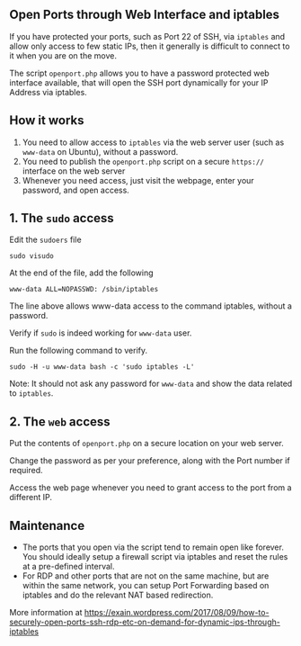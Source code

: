 ## Open Ports through Web Interface and iptables
If you have protected your ports, such as Port 22 of SSH, via `iptables` and allow only access to few static IPs, then it generally is difficult to connect to it when you are on the move.

The script `openport.php` allows you to have a password protected web interface available, that will open the SSH port dynamically for your IP Address via iptables.

## How it works

1. You need to allow access to `iptables` via the web server user (such as `www-data` on Ubuntu), without a password.
2. You need to publish the `openport.php` script on a secure `https://` interface on the web server
3. Whenever you need access, just visit the webpage, enter your password, and open access.

## 1. The `sudo` access
Edit the `sudoers` file
```
sudo visudo
```
At the end of the file, add the following
```
www-data ALL=NOPASSWD: /sbin/iptables
```
The line above allows www-data access to the command iptables, without a password.

Verify if `sudo` is indeed working for `www-data` user.

Run the following command to verify.
```
sudo -H -u www-data bash -c 'sudo iptables -L'
```

Note: It should not ask any password for `www-data` and show the data related to `iptables`.

## 2. The `web` access
Put the contents of `openport.php` on a secure location on your web server.

Change the password as per your preference, along with the Port number if required.

Access the web page whenever you need to grant access to the port from a different IP.


## Maintenance

* The ports that you open via the script tend to remain open like forever. You should ideally setup a firewall script via iptables and reset the rules at a pre-defined interval.
* For RDP and other ports that are not on the same machine, but are within the same network, you can setup Port Forwarding based on iptables and do the relevant NAT based redirection.

More information at https://exain.wordpress.com/2017/08/09/how-to-securely-open-ports-ssh-rdp-etc-on-demand-for-dynamic-ips-through-iptables
